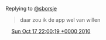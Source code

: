 Replying to [@sborsje](https://twitter.com/sborsje/status/27637044961)

> daar zou ik de app wel van willen

<img src="../../media/tweet.ico" width="12" /> [Sun Oct 17 22:00:19 +0000 2010](https://twitter.com/DromerDenker/status/27675574738)
